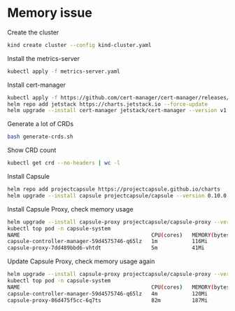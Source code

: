 # Memory issue

Create the cluster

```bash
kind create cluster --config kind-cluster.yaml
```

Install the metrics-server

```bash
kubectl apply -f metrics-server.yaml
```

Install cert-manager

```bash
kubectl apply -f https://github.com/cert-manager/cert-manager/releases/download/v1.18.2/cert-manager.crds.yaml
helm repo add jetstack https://charts.jetstack.io --force-update
helm upgrade --install cert-manager jetstack/cert-manager --version v1.18.2 --namespace cert-manager --create-namespace
```

Generate a lot of CRDs

```bash
bash generate-crds.sh
```

Show CRD count

```bash
kubectl get crd --no-headers | wc -l
```

Install Capsule

```bash
helm repo add projectcapsule https://projectcapsule.github.io/charts
helm upgrade --install capsule projectcapsule/capsule --version 0.10.0 -n capsule-system --create-namespace
```

Install Capsule Proxy, check memory usage

```bash
helm upgrade --install capsule-proxy projectcapsule/capsule-proxy --version 0.9.8 -n capsule-system --values values.yaml
kubectl top pod -n capsule-system
NAME                                          CPU(cores)   MEMORY(bytes)   
capsule-controller-manager-59d4575746-q65lz   1m           116Mi           
capsule-proxy-7dd489bbd6-vhtdt                5m           41Mi
```

Update Capsule Proxy, check memory usage again

```bash
helm upgrade --install capsule-proxy projectcapsule/capsule-proxy --version 0.9.9 -n capsule-system --values values.yaml
kubectl top pod -n capsule-system
NAME                                          CPU(cores)   MEMORY(bytes)   
capsule-controller-manager-59d4575746-q65lz   4m           120Mi           
capsule-proxy-86d475f5cc-6q7ts                82m          187Mi
```
